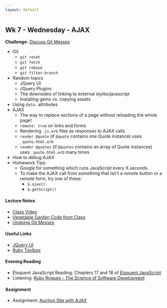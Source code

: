 ```yaml
---
layout: default
---
```


## Wk 7 - Wednesday - AJAX

**Challenge:** [Discuss Git Messes](https://github.com/masonfmatthews/rails_assignments/blob/master/challenges/discuss_git_messes.md)

* Git
  * `git reset`
  * `git fetch`
  * `git rebase`
  * `git filter-branch`
* Random topics
  * JQuery UI
  * JQuery Plugins
  * The downsides of linking to external styles/javascript
  * Installing gems vs. copying assets
* Using `data-` attributes
* AJAX
  * The way to replace sections of a page without reloading the whole page!
  * `remote: true` on links and forms
  * Rendering `.js.erb` files as responses to AJAX calls
  * `render @quote` (if `@quote` contains one Quote instance) uses `_quote.html.erb`
  * `render @quotes` (if `@quotes` contains an array of Quote instances) uses `_quote.html.erb` many times
* How to debug AJAX
* Homework Tips:
  * Google for something which runs JavaScript every X seconds.
  * To make the AJAX call from something that isn't a remote button or a remote form, try one of these:
    * `$.ajax()`
    * `$.getScript()`

#### Lecture Notes

* [Class Video]()
* [Vegetable Garden Code from Class](https://github.com/tiyd-rails-2016-01/vegetable_garden)
* [Undoing Git Messes](git_messes)

#### Useful Links

* [JQuery UI](http://jqueryui.com/)
* [Ruby Toolbox](https://www.ruby-toolbox.com)

#### Evening Reading

* Eloquent JavaScript Reading: Chapters 17 and 18 of [Eloquent JavaScript](http://eloquentjavascript.net/)
* Listening: [Ruby Rogues - The Science of Software Development](http://devchat.tv/ruby-rogues/184-rr-what-we-actually-know-about-software-development-and-why-we-believe-it-s-true-with-greg-wilson-and-andreas-stefik)

#### Assignment

* Assignment: [Auction Site with AJAX](https://github.com/tiyd-rails-2016-01/auction_ajax)
<!-- * Feedback: [Auction Site Feedback](feedback) -->
